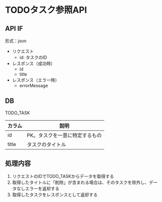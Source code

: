 # TODOタスク参照API

## API IF

形式：json

- リクエスト
  - id: タスクのID
- レスポンス（成功時）
  - id
  - title
- レスポンス（エラー時）
  - errorMessage 

## DB

TODO_TASK

| カラム | 説明 |
| --- | --- | 
| id | PK。タスクを一意に特定するもの |
| title | タスクのタイトル |

## 処理内容

1. リクエストのIDでTODO_TASKからデータを取得する
2. 取得したタイトルに「削除」が含まれる場合は、そのタスクを除外し、データなしエラーを返却する
3. 取得したタスクをレスポンスとして返却する